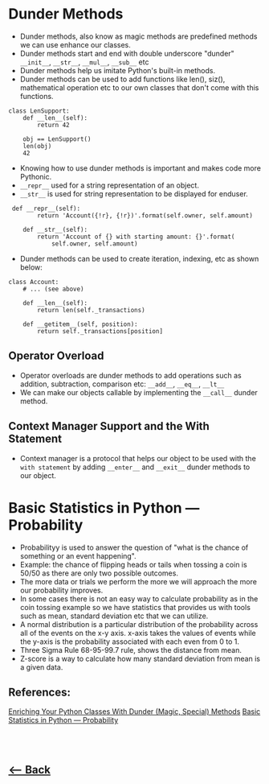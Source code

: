 # Dunder Methods
* Dunder methods, also know as magic methods are predefined methods we can use enhance our classes.
* Dunder methods start and end with double underscore "dunder" `__init__`, `__str__`, `__mul__`, `__sub__` etc
* Dunder methods help us imitate Python's built-in methods.
* Dunder methods can be used to add functions like len(), siz(), mathematical operation etc to our own classes that don't come with this functions.
```
class LenSupport:
    def __len__(self):
        return 42

    obj == LenSupport()
    len(obj)
    42
```
* Knowing how to use dunder methods is important and makes code more Pythonic.
* `__repr__` used for a string representation of an object.
* `__str__` is used for string representation to be displayed for enduser.
```
 def __repr__(self):
        return 'Account({!r}, {!r})'.format(self.owner, self.amount)

    def __str__(self):
        return 'Account of {} with starting amount: {}'.format(
            self.owner, self.amount)

```
* Dunder methods can be used to create iteration, indexing, etc as shown below:
```
class Account:
    # ... (see above)

    def __len__(self):
        return len(self._transactions)

    def __getitem__(self, position):
        return self._transactions[position]
```

## Operator Overload
* Operator overloads are dunder methods to add operations such as addition, subtraction, comparison etc: `__add__`, `__eq__`, `__lt__`
* We can make our objects callable by implementing the `__call__` dunder method.

## Context Manager Support and the With Statement
* Context manager is a protocol that helps our object to be used with the `with statement` by adding `__enter__` and `__exit__` dunder methods to our object.

# Basic Statistics in Python — Probability
* Probabilityy is used to answer the question of "what is the chance of something or an event happening".
* Example: the chance of flipping heads or tails when tossing a coin is 50/50 as there are only two possible outcomes.
* The more data or trials we perform the more we will approach the more our probability improves.
* In some cases there is not an easy way to calculate probability as in the coin tossing example so we have statistics that provides us with tools such as mean, standard deviation etc that we can utilize.
* A normal distribution is a particular distribution of the probability across all of the events on the x-y axis. x-axis takes the values of events while the y-axis is the probability associated with each even from 0 to 1.
* Three Sigma Rule 68-95-99.7 rule, shows the distance from mean.
* Z-score is a way to calculate how many standard deviation from mean is a given data.


## References:

[Enriching Your Python Classes With Dunder (Magic, Special) Methods](https://dbader.org/blog/python-dunder-methods)
[Basic Statistics in Python — Probability](https://www.dataquest.io/blog/basic-statistics-in-python-probability/)


 <br /> <br /> 
## [<-- Back](README.md) 
